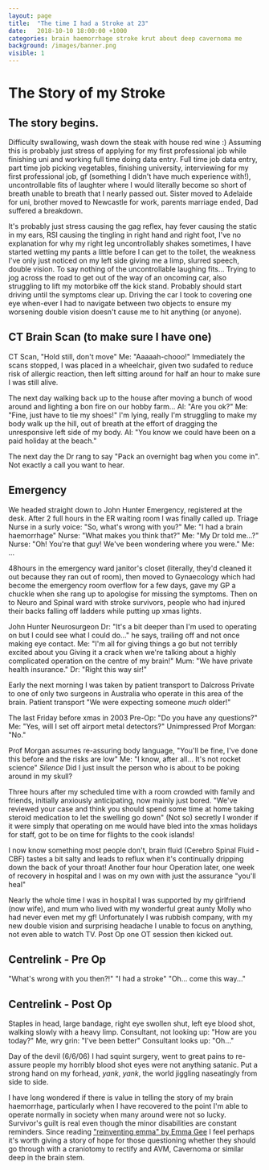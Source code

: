 ```yaml
---
layout: page
title:  "The time I had a Stroke at 23"
date:   2018-10-10 18:00:00 +1000
categories: brain haemorrhage stroke krut about deep cavernoma me
background: /images/banner.png
visible: 1
---
```


# The Story of my Stroke

## The story begins.
Difficulty swallowing, wash down the steak with house red wine :)
Assuming this is probably just stress of applying for my first professional job while finishing uni and working full time doing data entry.
Full time job data entry, part time job picking vegetables, finishing university, interviewing for my first professional job, gf (something I didn't have much experience with!), uncontrollable fits of laughter where I would literally become so short of breath unable to breath that I nearly passed out.
Sister moved to Adelaide for uni, brother moved to Newcastle for work, parents marriage ended, Dad suffered a breakdown.

It's probably just stress causing the gag reflex, hay fever causing the static in my ears, RSI causing the tingling in right hand and right foot,
I've no explanation for why my right leg uncontrollably shakes sometimes, I have started wetting my pants a little before I can get to the toilet, the weakness I've only just noticed on my left side giving me a limp, slurred speech, double vision. To say nothing of the uncontrollable laughing fits...
Trying to jog across the road to get out of the way of an oncoming car, also struggling to lift my motorbike off the kick stand. Probably should start driving until the symptoms clear up.
Driving the car I took to covering one eye when-ever I had to navigate between two objects to ensure my worsening double vision doesn't cause me to hit anything (or anyone).

## CT Brain Scan (to make sure I have one)
CT Scan, "Hold still, don't move"
Me: "Aaaaah-chooo!"
Immediately the scans stopped, I was placed in a wheelchair, given two sudafed to reduce risk of allergic reaction, then left sitting around for half an hour to make sure I was still alive.

The next day walking back up to the house after moving a bunch of wood around and lighting a bon fire on our hobby farm...
Al: "Are you ok?"
Me: "Fine, just have to tie my shoes!" I'm lying, really I'm struggling to make my body walk up the hill, out of breath at the effort of dragging the unresponsive left side of my body.
Al: "You know we could have been on a paid holiday at the beach."

The next day the Dr rang to say "Pack an overnight bag when you come in". Not exactly a call you want to hear.

## Emergency
We headed straight down to John Hunter Emergency, registered at the desk.
After 2 full hours in the ER waiting room I was finally called up.
Triage Nurse in a surly voice: "So, what's wrong with you?"
Me: "I had a brain haemorrhage"
Nurse: "What makes you think that?"
Me: "My Dr told me...?"
Nurse: "Oh! You're that guy! We've been wondering where you were."
Me: ...

48hours in the emergency ward janitor's closet (literally, they'd cleaned it out because they ran out of room), then moved to Gynaecology which had become the emergency room overflow for a few days, gave my GP a chuckle when she rang up to apologise for missing the symptoms. Then on to Neuro and Spinal ward with stroke survivors, people who had injured their backs falling off ladders while putting up xmas lights.

John Hunter Neurosurgeon
Dr: "It's a bit deeper than I'm used to operating on but I could see what I could do..." he says, trailing off and not once making eye contact.
Me: "I'm all for giving things a go but not terribly excited about you Giving it a crack when we're talking about a highly complicated operation on the centre of my brain!"
Mum: "We have private health insurance."
Dr: "Right this way sir!"

Early the next morning I was taken by patient transport to Dalcross Private to one of only two surgeons in Australia who operate in this area of the brain.
Patient transport
"We were expecting someone _much_ older!"

The last Friday before xmas in 2003
Pre-Op: "Do you have any questions?"
Me: "Yes, will I set off airport metal detectors?"
Unimpressed Prof Morgan: "No."

Prof Morgan assumes re-assuring body language, "You'll be fine, I've done this before and the risks are low"
Me: "I know, after all... It's not rocket science"
_Silence_
Did I just insult the person who is about to be poking around in my skull?

Three hours after my scheduled time with a room crowded with family and friends, initially anxiously anticipating, now mainly just bored.
"We've reviewed your case and think you should spend some time at home taking steroid medication to let the swelling go down"
(Not so) secretly I wonder if it were simply that operating on me would have bled into the xmas holidays for staff, got to be on time for flights to the cook islands!

I now know something most people don't, brain fluid (Cerebro Spinal Fluid - CBF) tastes a bit salty and leads to reflux when it's continually dripping down the back of your throat!
Another four hour Operation later, one week of recovery in hospital and I was on my own with just the assurance "you'll heal"

Nearly the whole time I was in hospital I was supported by my girlfriend (now wife), and mum who lived with my wonderful great aunty Molly who had never even met my gf! Unfortunately I was rubbish company, with my new double vision and surprising headache I unable to focus on anything, not even able to watch TV.
Post Op one OT session then kicked out.

## Centrelink - Pre Op
"What's wrong with you then?!"
"I had a stroke"
"Oh... come this way..."

## Centrelink - Post Op
Staples in head, large bandage, right eye swollen shut, left eye blood shot, walking slowly with a heavy limp.
Consultant, not looking up: "How are you today?"
Me, wry grin: "I've been better"
Consultant looks up: "Oh..."

Day of the devil (6/6/06) I had squint surgery, went to great pains to re-assure people my horribly blood shot eyes were not anything satanic.
Put a strong hand on my forhead, _yank_, _yank_, the world jiggling naseatingly from side to side.

I have long wondered if there is value in telling the story of my brain haemorrhage, particularly when I have recovered to the point I'm able to operate normally in society when many around were not so lucky. Survivor's guilt is real even though the minor disabilities are constant reminders. Since reading ["reinventing emma" by Emma Gee][reinventing-emma] I feel perhaps it's worth giving a story of hope for those questioning whether they should go through with a craniotomy to rectify and AVM, Cavernoma or similar deep in the brain stem.

[reinventing-emma]: http://emma-gee.com/the-book/
[deep-cavernoma]: http://www.avmsurgeon.com/deepcavernomas.html
